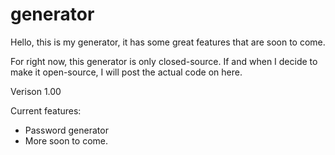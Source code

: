 # generator
Hello, this is my generator, it has some great features that are soon to come. 

For right now, this generator is only closed-source. If and when I decide to make it open-source, I will post the actual code on here. 

Verison 1.00

Current features:
-  Password generator
-  More soon to come.
